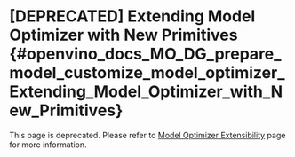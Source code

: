 # [DEPRECATED] Extending Model Optimizer with New Primitives {#openvino_docs_MO_DG_prepare_model_customize_model_optimizer_Extending_Model_Optimizer_with_New_Primitives}

This page is deprecated. Please refer to [Model Optimizer Extensibility](Customize_Model_Optimizer.md) page for more information.
